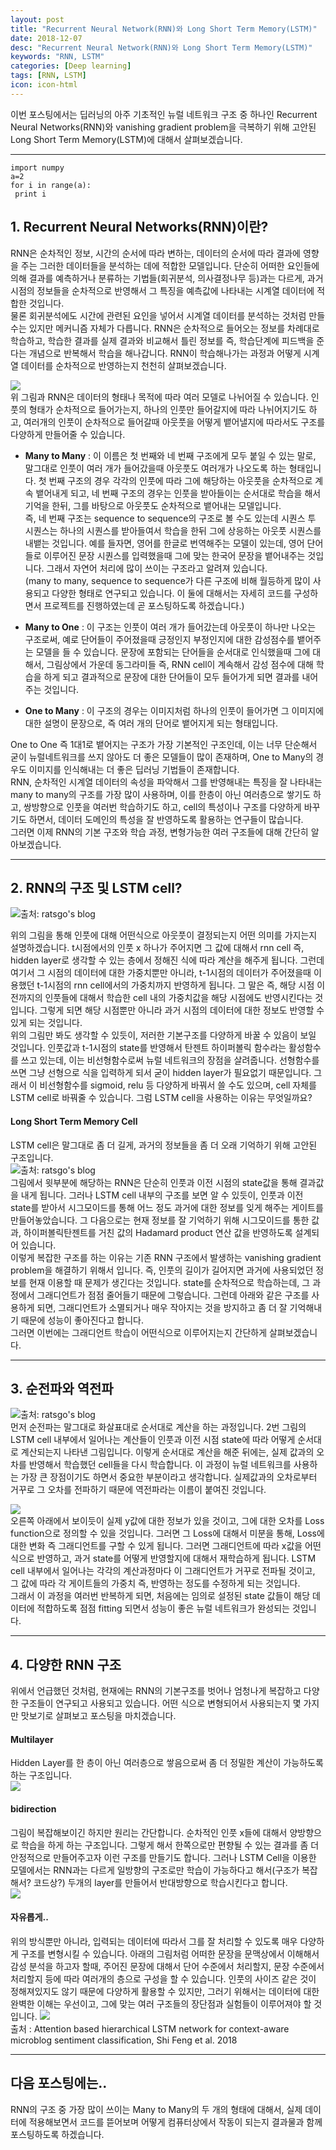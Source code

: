 ```yaml
---
layout: post
title: "Recurrent Neural Network(RNN)와 Long Short Term Memory(LSTM)"
date: 2018-12-07 
desc: "Recurrent Neural Network(RNN)와 Long Short Term Memory(LSTM)"
keywords: "RNN, LSTM"
categories: [Deep learning]
tags: [RNN, LSTM]
icon: icon-html
---
```


이번 포스팅에서는 딥러닝의 아주 기초적인 뉴럴 네트워크 구조 중 하나인 Recurrent Neural Networks(RNN)와 vanishing gradient problem을 극복하기 위해 고안된 Long Short Term Memory(LSTM)에 대해서 살펴보겠습니다. 

---

```{.python}
import numpy
a=2
for i in range(a):
 print i
```

## 1. Recurrent Neural Networks(RNN)이란?
>  
RNN은 순차적인 정보, 시간의 순서에 따라 변하는, 데이터의 순서에 따라 결과에 영향을 주는 그러한 데이터들을 분석하는 데에 적합한 모델입니다. 단순히 어떠한 요인들에 의해 결과를 예측하거나 분류하는 기법들(회귀분석, 의사결정나무 등)과는 다르게, 과거 시점의 정보들을 순차적으로 반영해서 그 특징을 예측값에 나타내는 시계열 데이터에 적합한 것입니다.  
물론 회귀분석에도 시간에 관련된 요인을 넣어서 시계열 데이터를 분석하는 것처럼 만들 수는 있지만 메커니즘 자체가 다릅니다. RNN은 순차적으로 들어오는 정보를 차례대로 학습하고, 학습한 결과를 실제 결과와 비교해서 틀린 정보를 즉, 학습단계에 피드백을 준다는 개념으로 반복해서 학습을 해나갑니다. RNN이 학습해나가는 과정과 어떻게 시계열 데이터를 순차적으로 반영하는지 천천히 살펴보겠습니다.

![](https://i.imgur.com/kK1Kj4Y.png?1)  
 위 그림과 RNN은 데이터의 형태나 목적에 따라 여러 모델로 나뉘어질 수 있습니다. 인풋의 형태가 순차적으로 들어가는지, 하나의 인풋만 들어갈지에 따라 나뉘어지기도 하고, 여러개의 인풋이 순차적으로 들어갈때 아웃풋을 어떻게 뱉어낼지에 따라서도 구조를 다양하게 만들어줄 수 있습니다.  
- **Many to Many** : 이 이름은 첫 번째와 네 번째 구조에게 모두 붙일 수 있는 말로, 말그대로 인풋이 여러 개가 들어갔을때 아웃풋도 여러개가 나오도록 하는 형태입니다. 첫 번째 구조의 경우 각각의 인풋에 따라 그에 해당하는 아웃풋을 순차적으로 계속 뱉어내게 되고, 네 번째 구조의 경우는 인풋을 받아들이는 순서대로 학습을 해서 기억을 한뒤, 그를 바탕으로 아웃풋도 순차적으로 뱉어내는 모델입니다.  
즉, 네 번째 구조는 sequence to sequence의 구조로 볼 수도 있는데 시퀀스 투 시퀀스는 하나의 시퀀스를 받아들여서 학습을 한뒤 그에 상응하는 아웃풋 시퀀스를 내뱉는 것입니다. 예를 들자면, 영어를 한글로 번역해주는 모델이 있는데, 영어 단어들로 이루어진 문장 시퀀스를 입력했을때 그에 맞는 한국어 문장을 뱉어내주는 것입니다. 그래서 자연어 처리에 많이 쓰이는 구조라고 알려져 있습니다.  
 (many to many, sequence to sequence가 다른 구조에 비해 월등하게 많이 사용되고 다양한 형태로 연구되고 있습니다. 이 둘에 대해서는 자세히 코드를 구성하면서 프로젝트를 진행하였는데 곧 포스팅하도록 하겠습니다.)

- **Many to One** : 이 구조는 인풋이 여러 개가 들어갔는데 아웃풋이 하나만 나오는 구조로써, 예로 단어들이 주어졌을때 긍정인지 부정인지에 대한 감성점수를 뱉어주는 모델을 들 수 있습니다. 문장에 포함되는 단어들을 순서대로 인식했을때 그에 대해서, 그림상에서 가운데 동그라미들 즉, RNN cell이 계속해서 감성 점수에 대해 학습을 하게 되고 결과적으로 문장에 대한 단어들이 모두 들어가게 되면 결과를 내어주는 것입니다.  

- **One to Many** : 이 구조의 경우는 이미지처럼 하나의 인풋이 들어가면 그 이미지에 대한 설명이 문장으로, 즉 여러 개의 단어로 뱉어지게 되는 형태입니다.

One to One 즉 1대1로 뱉어지는 구조가 가장 기본적인 구조인데, 이는 너무 단순해서 굳이 뉴럴네트워크를 쓰지 않아도 더 좋은 모델들이 많이 존재하며, One to Many의 경우도 이미지를 인식해내는 더 좋은 딥러닝 기법들이 존재합니다.  
RNN, 순차적인 시계열 데이터의 속성을 파악해서 그를 반영해내는 특징을 잘 나타내는 many to many의 구조를 가장 많이 사용하며, 이를 한층이 아닌 여러층으로 쌓기도 하고, 쌍방향으로 인풋을 여러번 학습하기도 하고, cell의 특성이나 구조를 다양하게 바꾸기도 하면서, 데이터 도메인의 특성을 잘 반영하도록 활용하는 연구들이 많습니다.  
그러면 이제 RNN의 기본 구조와 학습 과정, 변형가능한 여러 구조들에 대해 간단히 알아보겠습니다.


 ---
 
 
## 2. RNN의 구조 및 LSTM cell? 
   
![](https://i.imgur.com/jyrYZvX.png?1)출처: ratsgo's blog  

위의 그림을 통해 인풋에 대해 어떤식으로 아웃풋이 결정되는지 어떤 의미를 가지는지 설명하겠습니다. t시점에서의 인풋 x 하나가 주어지면 그 값에 대해서 rnn cell 즉, hidden layer로 생각할 수 있는 층에서 정해진 식에 따라 계산을 해주게 됩니다. 그런데 여기서 그 시점의 데이터에 대한 가중치뿐만 아니라, t-1시점의 데이터가 주어졌을때 이용했던 t-1시점의 rnn cell에서의 가중치까지 반영하게 됩니다. 그 말은 즉, 해당 시점 이전까지의 인풋들에 대해서 학습한 cell 내의 가중치값을 해당 시점에도 반영시킨다는 것입니다. 그렇게 되면 해당 시점뿐만 아니라 과거 시점의 데이터에 대한 정보도 반영할 수 있게 되는 것입니다.  
위의 그림만 봐도 생각할 수 있듯이, 저러한 기본구조를 다양하게 바꿀 수 있음이 보일 것입니다. 인풋값과 t-1시점의 state를 반영해서 탄젠트 하이퍼볼릭 함수라는 활성함수를 쓰고 있는데, 이는 비선형함수로써 뉴럴 네트워크의 장점을 살려줍니다. 선형함수를 쓰면 그냥 선형으로 식을 입력하게 되서 굳이 hidden layer가 필요없기 때문입니다. 그래서 이 비선형함수를 sigmoid, relu 등 다양하게 바꿔서 쓸 수도 있으며, cell 자체를 LSTM cell로 바꿔줄 수 있습니다. 그럼 LSTM cell을 사용하는 이유는 무엇일까요?  


#### Long Short Term Memory Cell
LSTM cell은 말그대로 좀 더 길게, 과거의 정보들을 좀 더 오래 기억하기 위해 고안된 구조입니다.  
![](https://i.imgur.com/OXc2yio.png?1)출처: ratsgo's blog  
그림에서 윗부분에 해당하는 RNN은 단순히 인풋과 이전 시점의 state값을 통해 결과값을 내게 됩니다. 그러나 LSTM cell 내부의 구조를 보면 알 수 있듯이, 인풋과 이전 state를 받아서 시그모이드를 통해 어느 정도 과거에 대한 정보를 잊게 해주는 게이트를 만들어놓았습니다. 그 다음으로는 현재 정보를 잘 기억하기 위해 시그모이드를 통한 값과, 하이퍼볼릭탄젠트를 거친 값의 Hadamard product 연산 값을 반영하도록 설계되어 있습니다.  
이렇게 복잡한 구조를 하는 이유는 기존 RNN 구조에서 발생하는 vanishing gradient problem을 해결하기 위해서 입니다. 즉, 인풋의 길이가 길어지면 과거에 사용되었던 정보를 현재 이용할 때 문제가 생긴다는 것입니다. state를 순차적으로 학습하는데, 그 과정에서 그래디언트가 점점 줄어들기 때문에 그렇습니다. 그런데 아래와 같은 구조를 사용하게 되면, 그래디언트가 소멸되거나 매우 작아지는 것을 방지하고 좀 더 잘 기억해내기 때문에 성능이 좋아진다고 합니다.  
그러면 이번에는 그래디언트 학습이 어떤식으로 이루어지는지 간단하게 살펴보겠습니다.

---

## 3. 순전파와 역전파
![](https://i.imgur.com/bl7BVYg.png?1)출처: ratsgo's blog  
먼저 순전파는 말그대로 화살표대로 순서대로 계산을 하는 과정입니다. 2번 그림의 LSTM cell 내부에서 일어나는 계산들이 인풋과 이전 시점 state에 따라 어떻게 순서대로 계산되는지 나타낸 그림입니다. 이렇게 순서대로 계산을 해준 뒤에는, 실제 값과의 오차를 반영해서 학습했던 cell들을 다시 학습합니다. 이 과정이 뉴럴 네트워크를 사용하는 가장 큰 장점이기도 하면서 중요한 부분이라고 생각합니다. 실제값과의 오차로부터 거꾸로 그 오차를 전파하기 때문에 역전파라는 이름이 붙여진 것입니다.  

![](https://i.imgur.com/weOIuXi.png?1)  
오른쪽 아래에서 보이듯이 실제 y값에 대한 정보가 있을 것이고, 그에 대한 오차를 Loss function으로 정의할 수 있을 것입니다. 그러면 그 Loss에 대해서 미분을 통해, Loss에 대한 변화 즉 그래디언트를 구할 수 있게 됩니다. 그러면 그래디언트에 따라 x값을 어떤식으로 반영하고, 과거 state를 어떻게 반영할지에 대해서 재학습하게 됩니다. LSTM cell 내부에서 일어나는 각각의 계산과정마다 이 그래디언트가 거꾸로 전파될 것이고, 그 값에 따라 각 게이트들의 가중치 즉, 반영하는 정도를 수정하게 되는 것입니다.  
그래서 이 과정을 여러번 반복하게 되면, 처음에는 임의로 설정된 state 값들이 해당 데이터에 적합하도록 점점 fitting 되면서 성능이 좋은 뉴럴 네트워크가 완성되는 것입니다.


---


## 4. 다양한 RNN 구조
>  
위에서 언급했던 것처럼, 현재에는 RNN의 기본구조를 벗어나 엄청나게 복잡하고 다양한 구조들이 연구되고 사용되고 있습니다. 어떤 식으로 변형되어서 사용되는지 몇 가지만 맛보기로 살펴보고 포스팅을 마치겠습니다.  

#### Multilayer  
Hidden Layer를 한 층이 아닌 여러층으로 쌓음으로써 좀 더 정밀한 계산이 가능하도록 하는 구조입니다.  
![](https://i.imgur.com/Ujs3mEU.png?3)  

#### bidirection  
그림이 복잡해보이긴 하지만 원리는 간단합니다. 순차적인 인풋 x들에 대해서 양방향으로 학습을 하게 하는 구조입니다. 그렇게 해서 한쪽으로만 편향될 수 있는 결과를 좀 더 안정적으로 만들어주고자 이런 구조를 만들기도 합니다. 그러나 LSTM Cell을 이용한 모델에서는 RNN과는 다르게 일방향의 구조로만 학습이 가능하다고 해서(구조가 복잡해서? 코드상?) 두개의 layer를 만들어서 반대방향으로 학습시킨다고 합니다.  
![](https://i.imgur.com/a4dQoPH.png?1)

#### 자유롭게..  
위의 방식뿐만 아니라, 입력되는 데이터에 따라서 그를 잘 처리할 수 있도록 매우 다양하게 구조를 변형시킬 수 있습니다. 아래의 그림처럼 어떠한 문장을 문맥상에서 이해해서 감성 분석을 하고자 할때, 주어진 문장에 대해서  단어 수준에서 처리할지, 문장 수준에서 처리할지 등에 따라 여러개의 층으로 구성을 할 수 있습니다. 인풋의 사이즈 같은 것이 정해져있지도 않기 때문에 다양하게 활용할 수 있지만, 그러기 위해서는 데이터에 대한 완벽한 이해는 우선이고, 그에 맞는 여러 구조들의 장단점과 실험들이 이루어져야 할 것입니다.
![](https://i.imgur.com/BYORn1Q.gif)  
출처 : Attention based hierarchical LSTM network for context-aware microblog sentiment classification, Shi Feng et al. 2018  

---

## 다음 포스팅에는..

RNN의 구조 중 가장 많이 쓰이는 Many to Many의 두 개의 형태에 대해서, 실제 데이터에 적용해보면서 코드를 뜯어보며 어떻게 컴퓨터상에서 작동이 되는지 결과물과 함께 포스팅하도록 하겠습니다.

